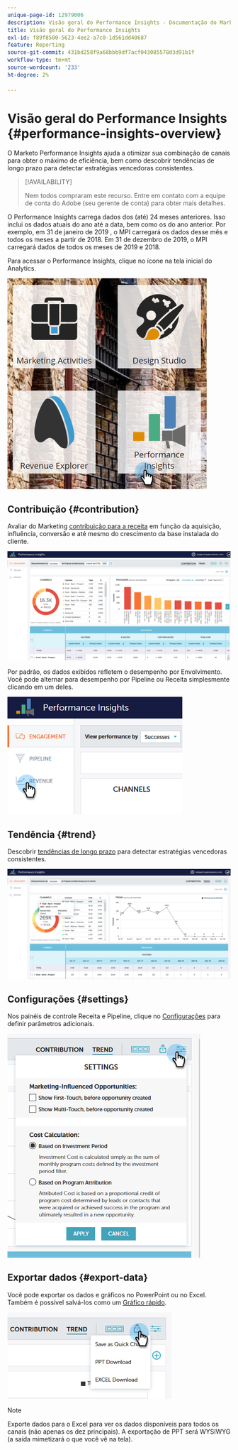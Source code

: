 ```yaml
---
unique-page-id: 12979006
description: Visão geral do Performance Insights - Documentação do Marketo - Documentação do produto
title: Visão geral do Performance Insights
exl-id: f89f8500-5623-4ee2-a7c0-1d561dd40687
feature: Reporting
source-git-commit: 431bd258f9a68bbb9df7acf043085578d3d91b1f
workflow-type: tm+mt
source-wordcount: '233'
ht-degree: 2%

---
```


# Visão geral do Performance Insights {#performance-insights-overview}

O Marketo Performance Insights ajuda a otimizar sua combinação de canais para obter o máximo de eficiência, bem como descobrir tendências de longo prazo para detectar estratégias vencedoras consistentes.

>[!AVAILABILITY]
>
>Nem todos compraram este recurso. Entre em contato com a equipe de conta do Adobe (seu gerente de conta) para obter mais detalhes.

O Performance Insights carrega dados dos (até) 24 meses anteriores. Isso inclui os dados atuais do ano até a data, bem como os do ano anterior. Por exemplo, em 31 de janeiro de 2019 , o MPI carregará os dados desse mês e todos os meses a partir de 2018. Em 31 de dezembro de 2019, o MPI carregará dados de todos os meses de 2019 e 2018.

Para acessar o Performance Insights, clique no ícone na tela inicial do Analytics.

![](assets/one.png)

## Contribuição {#contribution}

Avaliar do Marketing [contribuição para a receita](/help/marketo/product-docs/reporting/performance-insights/performance-insights-contribution-overview.md) em função da aquisição, influência, conversão e até mesmo do crescimento da base instalada do cliente.

![](assets/two.png)

Por padrão, os dados exibidos refletem o desempenho por Envolvimento. Você pode alternar para desempenho por Pipeline ou Receita simplesmente clicando em um deles.

![](assets/3.png)

## Tendência {#trend}

Descobrir [tendências de longo prazo](/help/marketo/product-docs/reporting/performance-insights/performance-insights-trend-overview.md) para detectar estratégias vencedoras consistentes.

![](assets/4.png)

## Configurações {#settings}

Nos painéis de controle Receita e Pipeline, clique no [Configurações](/help/marketo/product-docs/reporting/performance-insights/performance-insights-settings.md) para definir parâmetros adicionais.

![](assets/5.png)

## Exportar dados {#export-data}

Você pode exportar os dados e gráficos no PowerPoint ou no Excel. Também é possível salvá-los como um [Gráfico rápido](/help/marketo/product-docs/reporting/performance-insights/performance-insights-quick-charts.md).

![](assets/6.png)

>[!NOTE]
>
>Exporte dados para o Excel para ver os dados disponíveis para todos os canais (não apenas os dez principais). A exportação de PPT será WYSIWYG (a saída mimetizará o que você vê na tela).
